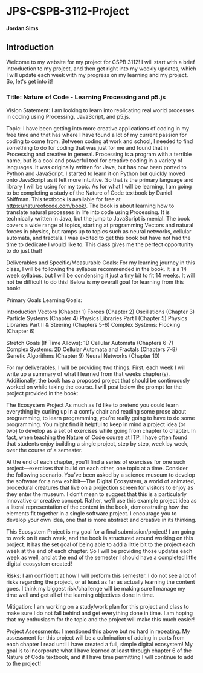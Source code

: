 # JPS-CSPB-3112-Project
#### Jordan Sims

## Introduction

Welcome to my website for my project for CSPB 3112! I will start with a brief introduction to my project, and then get right into my weekly updates, which I will update each week with my progress on my learning and my project. So, let's get into it!


### Title: Nature of Code - Learning Processing and p5.js

Vision Statement: I am looking to learn into replicating real world processes in coding using Processing, JavaScript, and p5.js.

Topic: I have been getting into more creative applications of coding in my free time and that has where I have found a lot of my current passion for coding to come from. Between coding at work and school, I needed to find something to do for coding that was just for me and found that in Processing and creative in general. Processing is a program with a terrible name, but is a cool and powerful tool for creative coding in a variety of languages. It was originally written for Java, but has now been ported to Python and JavaScript. I started to learn it on Python but quickly moved onto JavaScript as it felt more intuitive. So that is the primary language and library I will be using for my topic. As for what I will be learning, I am going to be completing a study of the Nature of Code textbook by Daniel Shiffman. This textbook is available for free at https://natureofcode.com/book/. The book is about learning how to translate natural processes in life into code using Processing. It is technically written in Java, but the jump to JavaScript is menial. The book covers a wide range of topics, starting at programming Vectors and natural forces in physics, but ramps up to topics such as neural networks, cellular automata, and fractals. I was excited to get this book but have not had the time to dedicate I would like to. This class gives me the perfect opportunity to do just that!

Deliverables and Specific/Measurable Goals: For my learning journey in this class, I will be following the syllabus recommended in the book. It is a 14 week syllabus, but I will be condensing it just a tiny bit to fit 14 weeks. It will not be difficult to do this! Below is my overall goal for learning from this book:

Primary Goals Learning Goals:

Introduction
Vectors (Chapter 1)
Forces (Chapter 2)
Oscillations (Chapter 3)
Particle Systems (Chapter 4)
Physics Libraries Part I (Chapter 5)
Physics Libraries Part II & Steering (Chapters 5-6)
Complex Systems: Flocking (Chapter 6)

Stretch Goals (If Time Allows):
1D Cellular Automata (Chapters 6-7)
Complex Systems: 2D Cellular Automata and Fractals (Chapters 7-8)
Genetic Algorithms (Chapter 9)
Neural Networks (Chapter 10)


For my deliverables, I will be providing two things. First, each week I will write up a summary of what I learned from that weeks chapter(s). Additionally, the book has a proposed project that should be continuously worked on while taking the course. I will post below the prompt for the project provided in the book:

The Ecosystem Project
As much as I’d like to pretend you could learn everything by curling up in a comfy chair and reading some prose about programming, to learn programming, you’re really going to have to do some programming. You might find it helpful to keep in mind a project idea (or two) to develop as a set of exercises while going from chapter to chapter. In fact, when teaching the Nature of Code course at ITP, I have often found that students enjoy building a single project, step by step, week by week, over the course of a semester.

At the end of each chapter, you’ll find a series of exercises for one such project—exercises that build on each other, one topic at a time. Consider the following scenario. You’ve been asked by a science museum to develop the software for a new exhibit—The Digital Ecosystem, a world of animated, procedural creatures that live on a projection screen for visitors to enjoy as they enter the museum. I don’t mean to suggest that this is a particularly innovative or creative concept. Rather, we’ll use this example project idea as a literal representation of the content in the book, demonstrating how the elements fit together in a single software project. I encourage you to develop your own idea, one that is more abstract and creative in its thinking.


This Ecosystem Project is my goal for a final submission/project! I am going to work on it each week, and the book is structured around working on this project. It has the set goal of being able to add a little bit to the project each week at the end of each chapter. So I will be providing those updates each week as well, and at the end of the semester I should have a completed little digital ecosystem created!

Risks: I am confident at how I will preform this semester. I do not see a lot of risks regarding the project, or at least as far as actually learning the content goes. I think my biggest risk/challenge will be making sure I manage my time well and get all of the learning objectives done in time.

Mitigation: I am working on a study/work plan for this project and class to make sure I do not fall behind and get everything done in time. I am hoping that my enthusiasm for the topic and the project will make this much easier!

Project Assessments: I mentioned this above but no hard in repeating. My assessment for this project will be a culmination of adding in parts from each chapter I read until I have created a full, simple digital ecosystem! My goal is to incorporate what I have learned at least through chapter 6 of the Nature of Code textbook, and if I have time permitting I will continue to add to the project! 